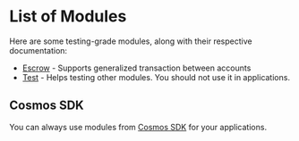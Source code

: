 # List of Modules

Here are some testing-grade modules, along with their respective documentation:

* [Escrow](escrow/README.md) - Supports generalized transaction between accounts
* [Test](test/README.md) - Helps testing other modules. You should not use it in applications.

## Cosmos SDK

You can always use modules from [Cosmos SDK](https://github.com/cosmos/cosmos-sdk) for your applications.

